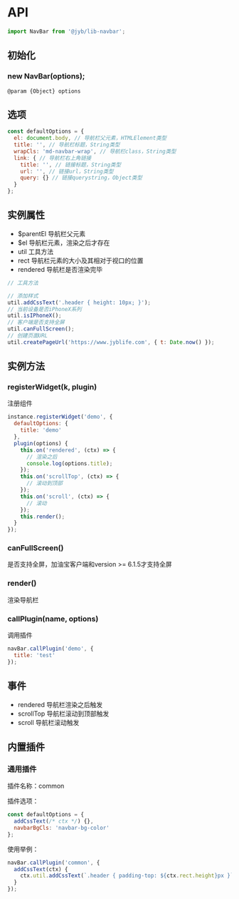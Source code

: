 # API

```javascript
import NavBar from '@jyb/lib-navbar';
```

## 初始化

### new NavBar(options);

```jsdoc
@param {Object} options
```

## 选项

```javascript
const defaultOptions = {
  el: document.body, // 导航栏父元素，HTMLElement类型
  title: '', // 导航栏标题，String类型
  wrapCls: 'md-navbar-wrap', // 导航栏class，String类型
  link: { // 导航栏右上角链接
    title: '', // 链接标题，String类型
    url: '', // 链接url，String类型
    query: {} // 链接querystring，Object类型
  }
};
```

## 实例属性

- $parentEl 导航栏父元素
- $el 导航栏元素，渲染之后才存在
- util 工具方法
- rect 导航栏元素的大小及其相对于视口的位置
- rendered 导航栏是否渲染完毕

```javascript
// 工具方法

// 添加样式
util.addCssText('.header { height: 10px; }');
// 当前设备是否iPhoneX系列
util.isIPhoneX();
// 客户端是否支持全屏
util.canFullScreen();
// 创建页面URL
util.createPageUrl('https://www.jyblife.com', { t: Date.now() });
```

## 实例方法

### registerWidget(k, plugin)

注册组件

```javascript
instance.registerWidget('demo', {
  defaultOptions: {
    title: 'demo'
  },
  plugin(options) {
    this.on('rendered', (ctx) => {
      // 渲染之后
      console.log(options.title);
    });
    this.on('scrollTop', (ctx) => {
      // 滚动到顶部
    });
    this.on('scroll', (ctx) => {
      // 滚动
    });
    this.render();
  }
});
```

### canFullScreen()

是否支持全屏，加油宝客户端和version >= 6.1.5才支持全屏

### render() 

渲染导航栏

### callPlugin(name, options)

调用插件

```javascript
navBar.callPlugin('demo', {
  title: 'test'
});
```

## 事件

- rendered 导航栏渲染之后触发
- scrollTop 导航栏滚动到顶部触发
- scroll 导航栏滚动触发

## 内置插件

### 通用插件

插件名称：common

插件选项：

```javascript
const defaultOptions = {
  addCssText(/* ctx */) {},
  navbarBgCls: 'navbar-bg-color'
};
```

使用举例：

```javascript
navBar.callPlugin('common', {
  addCssText(ctx) {
    ctx.util.addCssText(`.header { padding-top: ${ctx.rect.height}px }`);
  }
});
```


